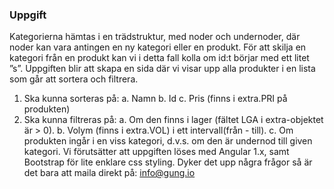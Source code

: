 
### Uppgift
Kategorierna hämtas i en trädstruktur, med noder och undernoder, där noder kan vara
antingen en ny kategori eller en produkt. För att skilja en kategori från en produkt kan
vi i detta fall kolla om id:t börjar med ett litet ”s”.
Uppgiften blir att skapa en sida där vi visar upp alla produkter i en lista som går att
sortera och filtrera.
1. Ska kunna sorteras på:
a. Namn
b. Id
c. Pris (finns i extra.PRI på produkten)
2. Ska kunna filtreras på:
a. Om den finns i lager (fältet LGA i extra-objektet är > 0).
b. Volym (finns i extra.VOL) i ett intervall(från - till).
c. Om produkten ingår i en viss kategori, d.v.s. om den är undernod till
given kategori.
Vi förutsätter att uppgiften löses med Angular 1.x, samt Bootstrap för lite enklare css
styling.
Dyker det upp några frågor så är det bara att maila direkt på: info@gung.io


